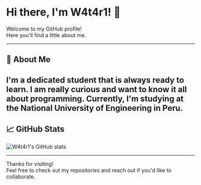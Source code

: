   # Hi there, I'm W4t4r1! 👋

Welcome to my GitHub profile!  
Here you'll find a little about me.

---

## 🚀 About Me

I'm a dedicated student that is always ready to learn. I am really curious and want to know it all about programming.
Currently, I'm studying at the National University of Engineering in Peru.  
---

## 📈 GitHub Stats

![W4t4r1's GitHub stats](https://github-readme-stats.vercel.app/api?username=W4t4r1&show_icons=true&theme=radical)

---

Thanks for visiting!  
Feel free to check out my repositories and reach out if you'd like to collaborate.

```

